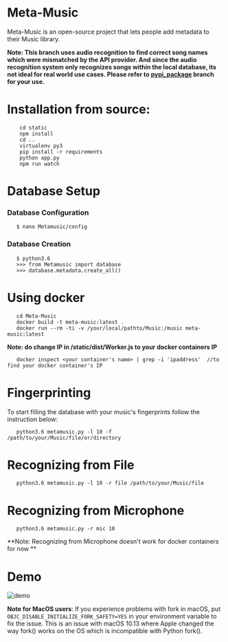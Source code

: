        
# Meta-Music
Meta-Music is an open-source project that lets people add metadata to their Music library. 


 **Note: This branch uses audio recognition to find correct song names which were mismatched by the API provider. And since the audio recognition system only recognizes songs within the local database, its not ideal for real world use cases.
 Please refer to  [pypi_package](https://github.com/unique1o1/Meta-Music/tree/pypi_package) branch for your use.**
 
 
# Installation from source:

        cd static
        npm install 
        cd ..
        virtualenv py3
        pip install -r requirements
        python app.py
        npm run watch

# Database Setup
### Database Configuration 

       $ nano Metamusic/config
       
### Database Creation

       $ python3.6
       >>> from Metamusic import database
       >>> database.metadata.create_all()
   
       
# Using docker

       cd Meta-Music
       docker build -t meta-music:latest . 
       docker run --rm -ti -v /your/local/pathto/Music:/music meta-music:latest
       
 **Note: do change IP in /static/dist/Worker.js to your docker containers IP**
       
       docker inspect <your container's name> | grep -i 'ipaddress'  //to find your docker container's IP
       
# Fingerprinting

To start filling the database with your music's fingerprints follow the instruction below:
       
       python3.6 metamusic.py -l 10 -f /path/to/your/Music/file/or/directory
# Recognizing from File
       python3.6 metamusic.py -l 10 -r file /path/to/your/Music/file

# Recognizing from Microphone
       python3.6 metamusic.py -r mic 10
       
**Note: Recognizing from Microphone doesn't work for docker containers for now **


# Demo

![demo](https://media.giphy.com/media/8PBFETWIZ39tme3vow/giphy.gif)


**Note for MacOS users**: If you experience problems with fork in macOS, put `OBJC_DISABLE_INITIALIZE_FORK_SAFETY=YES` in your environment variable to fix the issue. This is an issue with macOS 10.13 where Apple changed the way fork() works on the OS which is incompatible with Python fork().
 
